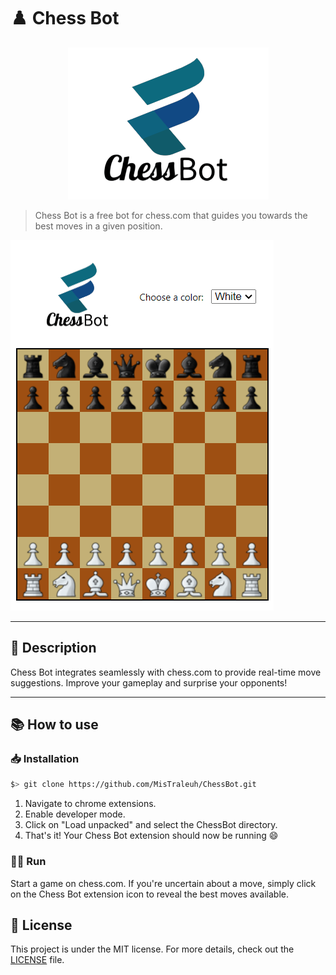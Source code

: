 # ♟️ Chess Bot

<p align="center">
  <img src="assets/logo/128x128.png" alt="Chess Bot Logo">
</p>

> Chess Bot is a free bot for chess.com that guides you towards the best moves in a given position.

![Demo](assets/exemples/exemple_extension.png)

---

## 📝 Description

Chess Bot integrates seamlessly with chess.com to provide real-time move suggestions. Improve your gameplay and surprise your opponents!

---

## 📚 How to use

### 📥 Installation

```bash
$> git clone https://github.com/MisTraleuh/ChessBot.git
```

1. Navigate to chrome extensions.
2. Enable developer mode.
3. Click on "Load unpacked" and select the ChessBot directory.
4. That's it! Your Chess Bot extension should now be running 😄

### 🏃‍♂️ Run

Start a game on chess.com. If you're uncertain about a move, simply click on the Chess Bot extension icon to reveal the best moves available.

## 📝 License

This project is under the MIT license. For more details, check out the [LICENSE](LICENSE) file.
